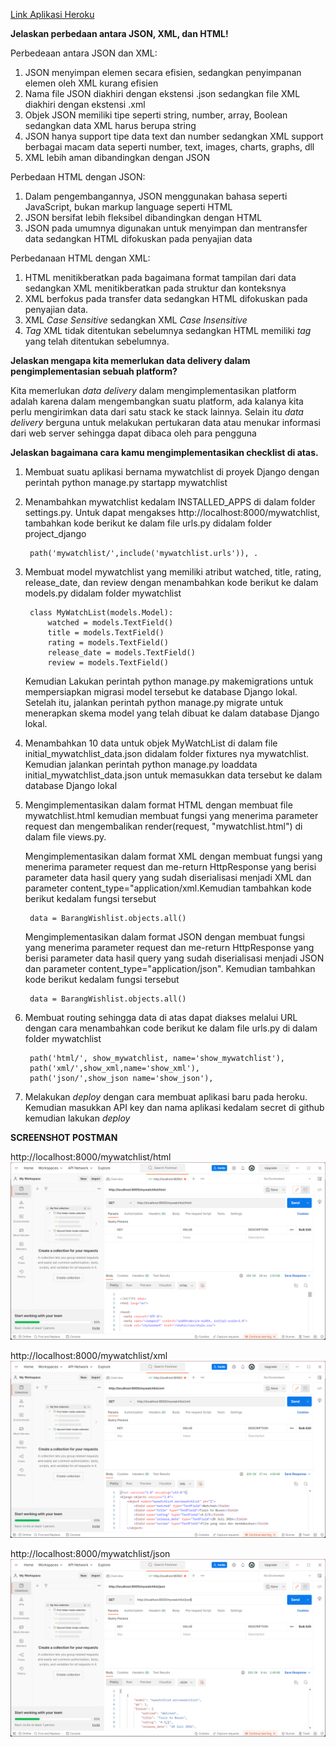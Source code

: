 [Link Aplikasi Heroku](https://tugas-3-pbp.herokuapp.com/mywatchlist/)

**Jelaskan perbedaan antara JSON, XML, dan HTML!**

Perbedeaan antara JSON dan XML:
1. JSON menyimpan elemen secara efisien, sedangkan penyimpanan elemen oleh XML kurang efisien 
2. Nama file JSON diakhiri dengan ekstensi .json sedangkan file XML diakhiri dengan ekstensi .xml
3. Objek JSON memiliki tipe seperti string, number, array, Boolean sedangkan data XML harus berupa string 
4. JSON hanya support tipe data text dan number sedangkan XML support berbagai macam data seperti number, text, images, charts, graphs, dll
5. XML lebih aman dibandingkan dengan JSON

Perbedaan HTML dengan JSON:

1. Dalam pengembangannya, JSON menggunakan bahasa seperti JavaScript, bukan markup language seperti HTML
2. JSON bersifat lebih fleksibel dibandingkan dengan HTML
3. JSON pada umumnya digunakan untuk menyimpan dan mentransfer data sedangkan HTML difokuskan pada penyajian data 

Perbedanaan HTML dengan XML:

1. HTML menitikberatkan pada bagaimana format tampilan dari data sedangkan XML menitikberatkan pada struktur dan konteksnya
2. XML berfokus pada transfer data sedangkan HTML difokuskan pada penyajian data.
3. XML *Case Sensitive* sedangkan XML *Case Insensitive*
4. *Tag* XML tidak ditentukan sebelumnya sedangkan HTML memiliki *tag* yang telah ditentukan sebelumnya.

**Jelaskan mengapa kita memerlukan data delivery dalam pengimplementasian sebuah platform?**

Kita memerlukan *data delivery* dalam mengimplementasikan platform adalah karena dalam mengembangkan suatu platform, ada kalanya kita perlu mengirimkan data dari satu stack ke stack lainnya. Selain itu *data delivery* berguna untuk melakukan pertukaran data atau menukar informasi dari web server sehingga dapat dibaca oleh para pengguna

**Jelaskan bagaimana cara kamu mengimplementasikan checklist di atas.**

1. Membuat suatu aplikasi bernama mywatchlist di proyek Django dengan perintah python manage.py startapp mywatchlist
2. Menambahkan mywatchlist kedalam INSTALLED_APPS di dalam folder settings.py. Untuk dapat mengakses http://localhost:8000/mywatchlist, tambahkan kode berikut ke dalam file urls.py didalam folder project_django 

        path('mywatchlist/',include('mywatchlist.urls')), .
3. Membuat model mywatchlist yang memiliki atribut watched, title, rating, release_date, dan review dengan menambahkan kode berikut ke dalam models.py didalam folder mywatchlist

        class MyWatchList(models.Model):
            watched = models.TextField()
            title = models.TextField()
            rating = models.TextField()
            release_date = models.TextField()
            review = models.TextField()
    Kemudian Lakukan perintah python manage.py makemigrations untuk mempersiapkan migrasi model tersebut ke database Django lokal.
    Setelah itu, jalankan perintah python manage.py migrate untuk menerapkan skema model yang telah dibuat ke dalam database Django lokal.
4. Menambahkan 10 data untuk objek MyWatchList di dalam file initial_mywatchlist_data.json didalam folder fixtures nya mywatchlist. Kemudian jalankan perintah python manage.py loaddata initial_mywatchlist_data.json untuk memasukkan data tersebut ke dalam database Django lokal
5. Mengimplementasikan dalam format HTML dengan membuat file mywatchlist.html kemudian membuat fungsi yang menerima parameter request dan mengembalikan render(request, "mywatchlist.html") di dalam file views.py.

     Mengimplementasikan dalam format XML dengan membuat fungsi yang menerima parameter request dan me-return HttpResponse yang berisi parameter data hasil query yang sudah diserialisasi menjadi XML dan parameter content_type="application/xml.Kemudian tambahkan kode berikut kedalam fungsi tersebut

        data = BarangWishlist.objects.all() 
        
    Mengimplementasikan dalam format JSON dengan membuat fungsi yang menerima parameter request dan me-return HttpResponse yang berisi parameter data hasil query yang sudah diserialisasi menjadi JSON dan parameter content_type="application/json". Kemudian tambahkan kode berikut kedalam fungsi tersebut

        data = BarangWishlist.objects.all()
6. Membuat routing sehingga data di atas dapat diakses melalui URL dengan cara menambahkan code berikut ke dalam file urls.py di dalam folder mywatchlist

        path('html/', show_mywatchlist, name='show_mywatchlist'),
        path('xml/',show_xml,name='show_xml'),
        path('json/',show_json name='show_json'),
7. Melakukan *deploy* dengan cara membuat aplikasi baru pada heroku. Kemudian masukkan API key dan nama aplikasi kedalam secret di github kemudian lakukan *deploy*


**SCREENSHOT POSTMAN**

http://localhost:8000/mywatchlist/html
![Postman_html](../asset/postman_html.png)

http://localhost:8000/mywatchlist/xml
![postman_xml](../asset/postman_xml.png)

http://localhost:8000/mywatchlist/json
![postman_json](../asset/postman_json.png)